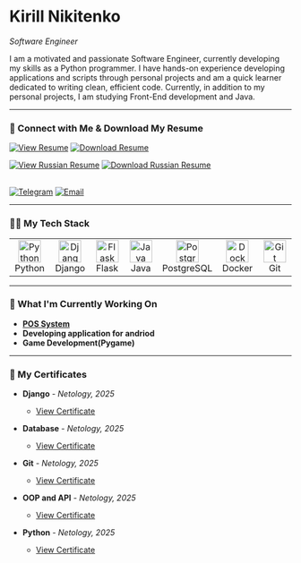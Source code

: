 # Kirill Nikitenko
*Software Engineer*

I am a motivated and passionate Software Engineer, currently developing my skills as a Python programmer. I have hands-on experience developing applications and scripts through personal projects and am a quick learner dedicated to writing clean, efficient code. Currently, in addition to my personal projects, I am studying Front-End development and Java.

---

### 🤝 Connect with Me & Download My Resume


<a href="https://github.com/Kirill-dev01/resume/blob/main/Nikitenko%20Kirill%20Resume(eng).pdf" target="_blank"><img src="https://img.shields.io/badge/View_Resume-0077B5?style=for-the-badge&logo=github&logoColor=white" alt="View Resume"/></a>
<a href="https://github.com/Kirill-dev01/resume/raw/main/Nikitenko%20Kirill%20Resume(eng).pdf" target="_blank"><img src="https://img.shields.io/badge/Download_Resume-33A6B5?style=for-the-badge&logo=googledocs&logoColor=white" alt="Download Resume"/></a>
<br>

<a href="https://github.com/Kirill-dev01/resume/blob/main/Никитенко%20Кирилл%20резюме.pdf" target="_blank"><img src="https://img.shields.io/badge/Посмотреть_Резюме-0077B5?style=for-the-badge&logo=github&logoColor=white" alt="View Russian Resume"/></a>
<a href="https://github.com/Kirill-dev01/resume/raw/main/Никитенко%20Кирилл%20резюме.pdf" target="_blank"><img src="https://img.shields.io/badge/Скачать_Резюме-33A6B5?style=for-the-badge&logo=googledocs&logoColor=white" alt="Download Russian Resume"/></a>
<br>
<br>

<a href="https://t.me/@KirillNikitenko89" target="_blank"><img src="https://img.shields.io/badge/Telegram-26A5E4?style=for-the-badge&logo=telegram&logoColor=white" alt="Telegram"/></a>
<a href="mailto:kirill_n89@mail.ru"><img src="https://img.shields.io/badge/Email_Me-D14836?style=for-the-badge&logo=gmail&logoColor=white" alt="Email"/></a>


---

### 👨‍💻 My Tech Stack
<table>
  <tr>
    <td align="center" width="96">
      <a href="#"><img src="https://cdn.jsdelivr.net/gh/devicons/devicon/icons/python/python-original.svg" width="40" height="40" alt="Python" /></a><br>Python
    </td>
    <td align="center" width="96">
      <a href="#"><img src="https://cdn.jsdelivr.net/gh/devicons/devicon/icons/django/django-plain.svg" width="40" height="40" alt="Django" /></a><br>Django
    </td>
    <td align="center" width="96">
      <a href="#"><img src="https://cdn.jsdelivr.net/gh/devicons/devicon/icons/flask/flask-original.svg" width="40" height="40" alt="Flask" /></a><br>Flask
    </td>
    <td align="center" width="96">
      <a href="#"><img src="https://cdn.jsdelivr.net/gh/devicons/devicon/icons/java/java-original.svg" width="40" height="40" alt="Java" /></a><br>Java
    </td>
    <td align="center" width="96">
      <a href="#"><img src="https://cdn.jsdelivr.net/gh/devicons/devicon/icons/postgresql/postgresql-original.svg" width="40" height="40" alt="PostgreSQL" /></a><br>PostgreSQL
    </td>
    <td align="center" width="96">
      <a href="#"><img src="https://cdn.jsdelivr.net/gh/devicons/devicon/icons/docker/docker-original.svg" width="40" height="40" alt="Docker" /></a><br>Docker
    </td>
     <td align="center" width="96">
      <a href="#"><img src="https://cdn.jsdelivr.net/gh/devicons/devicon/icons/git/git-original.svg" width="40" height="40" alt="Git" /></a><br>Git
    </td>
  </tr>
</table>

---

### 🚀 What I'm Currently Working On

* **[POS System](https://github.com/Kirill-dev01/Cafe-POS)**
* **Developing application for andriod**
* **Game Development(Pygame)**

---

### 📜 My Certificates

* **Django** - *Netology, 2025*
    * [View Certificate](https://github.com/Kirill-dev01/resume/blob/main/Django.pdf)

* **Database** - *Netology, 2025*
    * [View Certificate](https://github.com/Kirill-dev01/resume/blob/main/Data%20base.pdf)

* **Git** - *Netology, 2025*
    * [View Certificate](https://github.com/Kirill-dev01/resume/blob/main/Git.pdf)

* **OOP and API** - *Netology, 2025*
    * [View Certificate](https://github.com/Kirill-dev01/resume/blob/main/OOP%20and%20API.pdf)

* **Python** - *Netology, 2025*
    * [View Certificate](https://github.com/Kirill-dev01/resume/blob/main/Professional%20work%20with%20Python.pdf)
